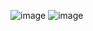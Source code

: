 ![image](https://user-images.githubusercontent.com/90206705/157040859-eea146a9-f7e8-4cb6-a2c8-9dcc46eebb50.png)
![image](https://user-images.githubusercontent.com/90206705/157040923-89abe0db-7272-4753-aad2-f5731da7374c.png)
